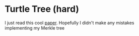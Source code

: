# Turtle Tree (hard)

I just read this cool [paper](https://eprint.iacr.org/2014/1004.pdf). Hopefully I didn't make any mistakes implementing my Merkle tree
